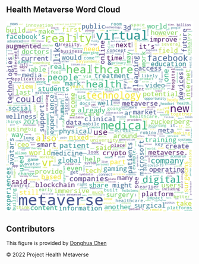 ## Health Metaverse Word Cloud

![Virtual Reality and Health](health_metaverse_wordcloud.jpg)

## Contributors

This figure is provided by [Donghua Chen](https://github.com/dhchenx)

© 2022 Project Health Metaverse